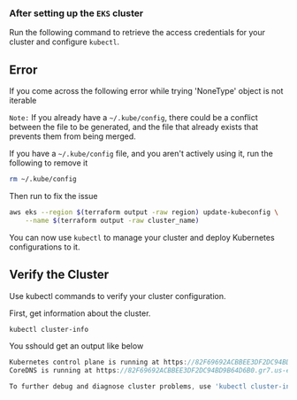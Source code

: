 ### After setting up the `EKS` cluster
Run the following command to retrieve the access credentials for your cluster and configure `kubectl`.

## Error
If you come across the following error while trying
'NoneType' object is not iterable

`Note:` If you already have a `~/.kube/config`, there could be a conflict between the file to be generated, and the file that already exists that prevents them from being merged.


If you have a `~/.kube/config` file, and you aren't actively using it, run the following to remove it

```bash
rm ~/.kube/config
```

Then run to fix the issue
```bash
aws eks --region $(terraform output -raw region) update-kubeconfig \
    --name $(terraform output -raw cluster_name)
```

You can now use `kubectl` to manage your cluster and deploy Kubernetes configurations to it.

## Verify the Cluster

Use kubectl commands to verify your cluster configuration.

First, get information about the cluster.

```bash
kubectl cluster-info
```

You sshould get an output like below
```js
Kubernetes control plane is running at https://82F69692ACBBEE3DF2DC94BD9B64D6B0.gr7.us-east-1.eks.amazonaws.com
CoreDNS is running at https://82F69692ACBBEE3DF2DC94BD9B64D6B0.gr7.us-east-1.eks.amazonaws.com/api/v1/namespaces/kube-system/services/kube-dns:dns/proxy

To further debug and diagnose cluster problems, use 'kubectl cluster-info dump'.
```

